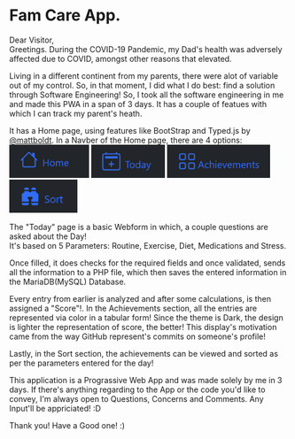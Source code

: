 # Fam Care App.

Dear Visitor,<br />
Greetings. During the COVID-19 Pandemic, my Dad's health was adversely affected due to COVID, amongst other reasons that elevated. <br />

Living in a different continent from my parents, there were alot of variable out of my control. So, in that moment, I did what I do best: find a solution through Software Engineering! So, I took all the software engineering in me and made this PWA in a span of 3 days. It has a couple of featues with which I can track my parent's heath.<br/>

It has a Home page, using features like BootStrap and Typed.js by [@mattboldt](https://github.com/mattboldt/typed.js). In a Navber of the Home page, there are 4 options:&nbsp;&nbsp;<br />
<img src="https://github.com/HardikHajela/FamCareAPP/blob/main/readmeicons/home.png" alt="home" height = "60"/> 
<img src="https://github.com/HardikHajela/FamCareAPP/blob/main/readmeicons/today.png" alt="today" height="60"/> 
<img src="https://github.com/HardikHajela/FamCareAPP/blob/main/readmeicons/ach.png" alt="Achievements" height="60"/> 
<img src="https://github.com/HardikHajela/FamCareAPP/blob/main/readmeicons/sort.png" alt="sort" height="60"/> <br />

The "Today" page is a basic Webform in which, a couple questions are asked about the Day! <br />
It's based on 5 Parameters: Routine, Exercise, Diet, Medications and Stress. <br />

Once filled, it does checks for the required fields and once validated, sends all the information to a PHP file, which then saves the entered information in the MariaDB(MySQL) Database. <br />

Every entry from earlier is analyzed and after some calculations, is then assigned a "Score"!. In the Achievements section, all the entries are represented via color in a tabular form! Since the theme is Dark, the design is lighter the representation of score, the better! This display's motivation came from the way GitHub represent's commits on someone's profile! <br />

Lastly, in the Sort section, the achievements can be viewed and sorted as per the parameters entered for the day!

This application is a Prograssive Web App and was made solely by me in 3 days. If there's anything regarding to the App or the code you'd like to convey, I'm always open to Questions, Concerns and Comments. Any Input'll be appriciated! :D <br />

Thank you! Have a Good one! :)
